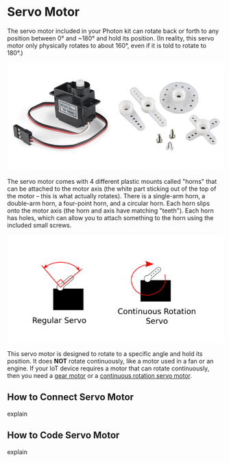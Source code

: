 # Servo Motor

The servo motor included in your Photon kit can rotate back or forth to any position between 0° and ~180° and hold its position. \(In reality, this servo motor only physically rotates to about 160°, even if it is told to rotate to 180°.\)

![Servo Motor and Horns](../../.gitbook/assets/servo-motor-plus-mounts.jpg)

The servo motor comes with 4 different plastic mounts called "horns" that can be attached to the motor axis \(the white part sticking out of the top of the motor – this is what actually rotates\). There is a single-arm horn, a double-arm horn, a four-point horn, and a circular horn. Each horn slips onto the motor axis \(the horn and axis have matching "teeth"\). Each horn has holes, which can allow you to attach something to the horn using the included small screws.

![](../../.gitbook/assets/servo-type-compare.png)

This servo motor is designed to rotate to a specific angle and hold its position. It does **NOT** rotate continuously, like a motor used in a fan or an engine. If your IoT device requires a motor that can rotate continuously, then you need a [gear motor](https://www.sparkfun.com/products/11696) or a [continuous rotation servo motor](https://www.sparkfun.com/products/9347).

## How to Connect Servo Motor

explain

## How to Code Servo Motor

explain

